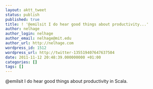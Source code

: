 ```yaml
---
layout: aktt_tweet
status: publish
published: true
title: ! '@emilsit I do hear good things about productivity...'
author: nelhage
author_login: nelhage
author_email: nelhage@mit.edu
author_url: http://nelhage.com
wordpress_id: 1512
wordpress_url: http://twitter-135519407647637504
date: 2011-11-12 20:48:39.000000000 +01:00
categories: []
tags: []
---
```

@emilsit I do hear good things about productivity in Scala.
